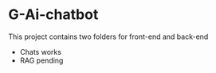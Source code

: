# G-Ai-chatbot

This project contains two folders for front-end and back-end

- Chats works
- RAG pending
